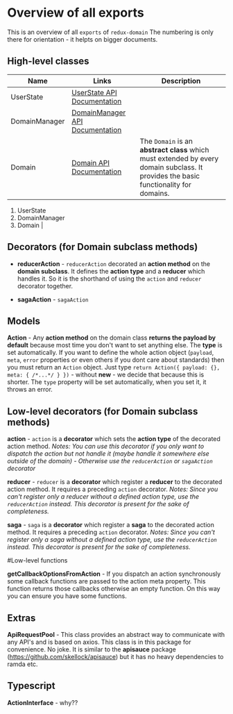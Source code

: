 # **Overview** of all exports

This is an overview of all ```exports``` of ```redux-domain```
The numbering is only there for orientation - it helpts on bigger documents.

## High-level classes

| Name | Links | Description |
| - | - | - |
| UserState | [UserState API Documentation](api/UserState.md) |
| DomainManager | [DomainManager API Documentation](api/DomainManager.md) |
| Domain | [Domain API Documentation](api/Domain.md) | The ```Domain``` is an **abstract class** which must extended by every domain subclass. It provides the basic functionality for domains. |

1. UserState
3. DomainManager
2. Domain | 

## Decorators (for Domain subclass methods)

- **reducerAction** - ```reducerAction``` decorated an **action method** on the **domain subclass**.
It defines the **action type** and a **reducer** which handles it.
So it is the shorthand of using the ```action``` and ```reducer``` decorator together.

- **sagaAction** - ```sagaAction``` 

## Models

**Action** - Any **action method** on the domain class **returns the payload by default** because most time you don't want to set anything else. The **type** is set automatically.
If you want to define the whole action object (```payload```, ```meta```, ```error``` properties or even others if you dont care about standards) then you must return an ```Action``` object. Just type ```return Action({ payload: {}, meta: { /*...*/ } })``` - without **new** - we decide that because this is shorter.
The ```type``` property will be set automatically, when you set it, it throws an error.

## Low-level decorators (for Domain subclass methods)

**action** - ```action``` is a **decorator** which sets the **action type** of the decorated action method.
*Notes: You can use this decorator if you only want to dispatch the action but not handle it (maybe handle it somewhere else outside of the domain) - Otherwise use the ```reducerAction``` or ```sagaAction``` decorator*

**reducer** - ```reducer``` is a **decorator** which register a **reducer** to the decorated action method.
It requires a preceding ```action``` decorator.
*Notes: Since you can't register only a reducer without a defined action type, use the ```reducerAction``` instead.*
*This decorator is present for the sake of completeness.*

**saga** - ```saga``` is a **decorator** which register a **saga** to the decorated action method.
It requires a preceding ```action``` decorator.
*Notes: Since you can't register only a saga without a defined action type, use the ```reducerAction``` instead.*
*This decorator is present for the sake of completeness.*

#Low-level functions

**getCallbackOptionsFromAction** - If you dispatch an action synchronously some callback functions are passed to the action meta property. This function returns those callbacks otherwise an empty function. On this way you can ensure you have some functions.

## Extras

**ApiRequestPool** - This class provides an abstract way to communicate with any API's and is based on axios.
This class is in this package for convenience. No joke.
It is similar to the **apisauce** package (https://github.com/skellock/apisauce) but it has no heavy dependencies to ramda etc.

## Typescript

**ActionInterface** - why??